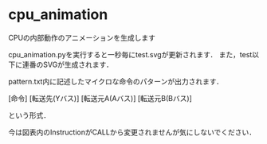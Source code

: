 # cpu_animation
CPUの内部動作のアニメーションを生成します

cpu_animation.pyを実行すると一秒毎にtest.svgが更新されます．
また，test以下に連番のSVGが生成されます．

pattern.txt内に記述したマイクロな命令のパターンが出力されます．

[命令] [転送先(Yバス)] [転送元A(Aバス)] [転送元B(Bバス)]

という形式．

今は図表内のInstructionがCALLから変更されませんが気にしないでください．